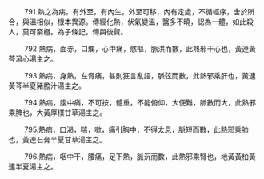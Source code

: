 <p>&emsp;&emsp;
791.熱之為病，有外至，有內生。外至可移，內有定處，不循經序，舍於所合，與溫相似，根本異源。傳經化熱，伏氣變溫，醫多不曉，認為一體，如此殺人，莫可窮極。為子條記，傳與後賢。
</p>
<p>&emsp;&emsp;
792.熱病，面赤，口爛，心中痛，慾嘔，脈洪而數，此熱邪干心也，黃連黃芩瀉心湯主之。
</p>
<p>&emsp;&emsp;
793.熱病，身熱，左脅痛，甚則狂言亂語，脈弦而數，此熱邪乘肝也，黃連黃芩半夏豬膽汁湯主之。
</p>
<p>&emsp;&emsp;
794.熱病，腹中痛，不可按，體重，不能俯仰，大便難，脈數而大，此熱邪乘脾也，大黃厚樸甘草湯主之。
</p>
<p>&emsp;&emsp;
795.熱病，口渴，喘，嗽，痛引胸中，不得太息，脈短而數，此熱邪乘肺也，黃連石膏半夏甘草湯主之。
</p>
<p>&emsp;&emsp;
796.熱病，咽中干，腰痛，足下熱，脈沉而數，此熱邪乘腎也，地黃黃柏黃連半夏湯主之。
</p>